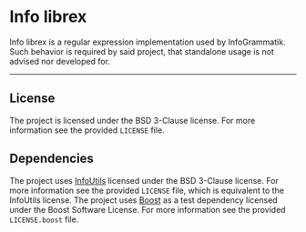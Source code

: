 # Info librex

Info librex is a regular expression implementation used by InfoGrammatik. Such
behavior is required by said project, that standalone usage is not advised nor 
developed for.

---

## License

The project is licensed under the BSD 3-Clause license. For more information
see the provided `LICENSE` file. 

## Dependencies

The project uses [InfoUtils][iu] licensed under the BSD 3-Clause license. For more information
see the provided `LICENSE` file, which is equivalent to the InfoUtils license.
The project uses [Boost][boost] as a test dependency licensed under the Boost Software License. 
For more information see the provided `LICENSE.boost` file.

[iu]: https://github.com/isbodand/InfoUtils
[boost]: https://boost.org
